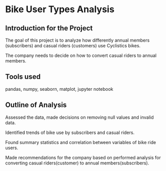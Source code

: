 # Bike User Types Analysis

 ## Introduction for the Project
 
 The goal of this project is to analyze how differently annual members (subscribers) and casual riders (customers) use Cyclistics bikes.
 
 The company needs to decide on how to convert casual riders to annual members.
 
 ## Tools used
 pandas, numpy, seaborn, matplot, jupyter notebook
 
 ## Outline of Analysis
Assessed the data, made decisions on removing null values and invalid data.
 
Identified trends of bike use by subscribers and casual riders. 
 
Found summary statistics and correlation between variables of bike ride users.
 
Made recommendations for the company based on performed analysis for converting casual riders(customer) to annual members(subscribers).
